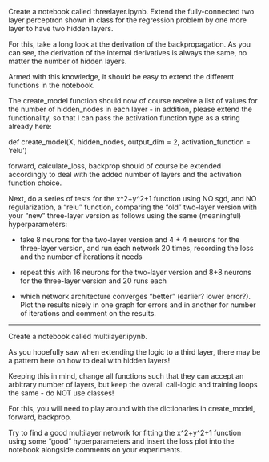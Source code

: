 Create a notebook called threelayer.ipynb.
Extend the fully-connected two layer perceptron shown in class for the regression
problem by one more layer to have two hidden layers.


For this, take a long look at the derivation of the backpropagation. As you can see,
the derivation of the internal derivatives is always the same, no matter the number
of hidden layers.


Armed with this knowledge, it should be easy to extend the different functions in
the notebook.


The create_model function should now of course receive a list of values for the
number of hidden_nodes in each layer - in addition, please extend the functionality,
so that I can pass the activation function type as a string already here:


def create_model(X, hidden_nodes, output_dim = 2,
activation_function = ’relu’)

forward, calculate_loss, backprop should of course be extended
accordingly to deal with the added number of layers and the activation function
choice.


Next, do a series of tests for the x^2+y^2+1 function using NO sgd, and NO
regularization, a “relu” function, comparing the “old” two-layer version with your
“new” three-layer version as follows using the same (meaningful) hyperparameters:


- take 8 neurons for the two-layer version and 4 + 4 neurons for the three-layer
version, and run each network 20 times, recording the loss and the number
of iterations it needs


- repeat this with 16 neurons for the two-layer version and 8+8 neurons for the
three-layer version and 20 runs each


- which network architecture converges “better” (earlier? lower error?). Plot
the results nicely in one graph for errors and in another for number of
iterations and comment on the results.
















---------------------






Create a notebook called multilayer.ipynb.

As you hopefully saw when extending the logic to a third layer, there may be a
pattern here on how to deal with hidden layers!


Keeping this in mind, change all functions such that they can accept an arbitrary
number of layers, but keep the overall call-logic and training loops the same - do
NOT use classes!


For this, you will need to play around with the dictionaries in create_model,
forward, backprop.


Try to find a good multilayer network for fitting the x^2+y^2+1 function using some
“good” hyperparameters and insert the loss plot into the notebook alongside
comments on your experiments.
